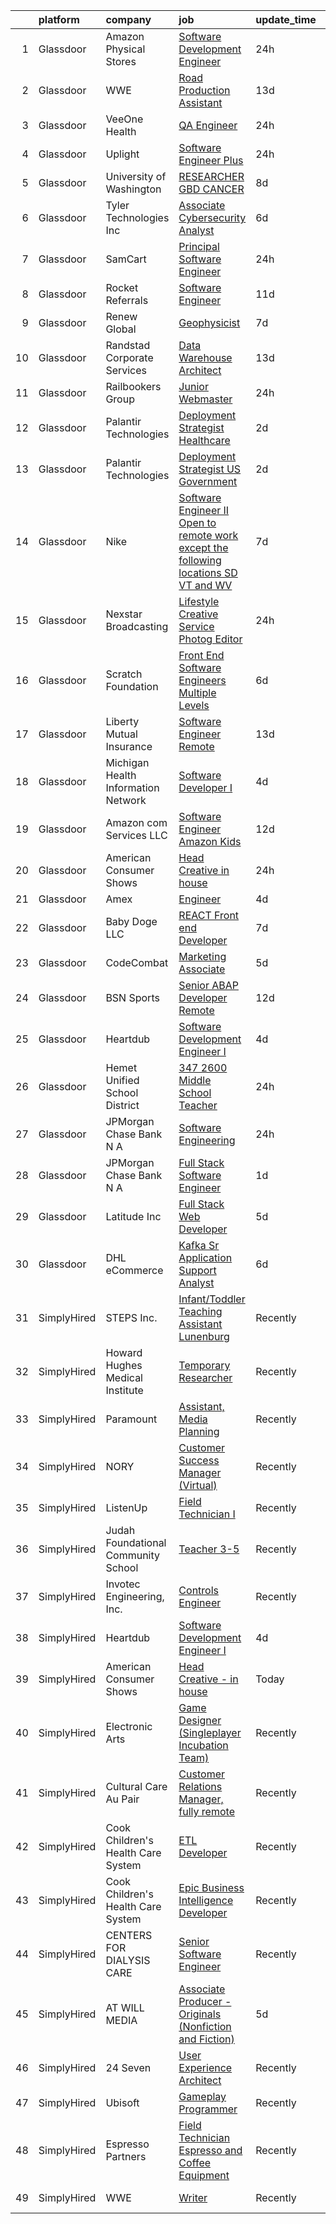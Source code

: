 

|    | platform    | company                             | job                                                                                                                                                                                                                                                                                                                                                                                                                                                                                                                                                                                                                                                                                                                                                                                                                                                                                                                                                                                                             | update_time   | location           |
|---:|:------------|:------------------------------------|:----------------------------------------------------------------------------------------------------------------------------------------------------------------------------------------------------------------------------------------------------------------------------------------------------------------------------------------------------------------------------------------------------------------------------------------------------------------------------------------------------------------------------------------------------------------------------------------------------------------------------------------------------------------------------------------------------------------------------------------------------------------------------------------------------------------------------------------------------------------------------------------------------------------------------------------------------------------------------------------------------------------|:--------------|:-------------------|
|  1 | Glassdoor   | Amazon Physical Stores              | [Software Development Engineer](https://www.glassdoor.com/partner/jobListing.htm?pos=115&ao=1136043&s=58&guid=000001811e15e38f9af6ab95c06ed3f4&src=GD_JOB_AD&t=SR&vt=w&ea=1&cs=1_79119ee3&cb=1654067160401&jobListingId=1007906357324&jrtk=3-0-1g4f1botmm6p5801-1g4f1bou3mfra800-7cd0fbe0f106166a-)                                                                                                                                                                                                                                                                                                                                                                                                                                                                                                                                                                                                                                                                                                             | 24h           | Remote             |
|  2 | Glassdoor   | WWE                                 | [Road Production Assistant](https://www.glassdoor.com/partner/jobListing.htm?pos=121&ao=1136043&s=58&guid=000001811e15e38f9af6ab95c06ed3f4&src=GD_JOB_AD&t=SR&vt=w&cs=1_927a3923&cb=1654067160402&jobListingId=1007874257413&jrtk=3-0-1g4f1botmm6p5801-1g4f1bou3mfra800-6b20d19c5c8f9320-)                                                                                                                                                                                                                                                                                                                                                                                                                                                                                                                                                                                                                                                                                                                      | 13d           | Remote             |
|  3 | Glassdoor   | VeeOne Health                       | [QA Engineer](https://www.glassdoor.com/partner/jobListing.htm?pos=124&ao=1136043&s=58&guid=000001811e15e38f9af6ab95c06ed3f4&src=GD_JOB_AD&t=SR&vt=w&cs=1_3bfb1477&cb=1654067160402&jobListingId=1007907341030&jrtk=3-0-1g4f1botmm6p5801-1g4f1bou3mfra800-304bb355c27c58e1-)                                                                                                                                                                                                                                                                                                                                                                                                                                                                                                                                                                                                                                                                                                                                    | 24h           | Remote             |
|  4 | Glassdoor   | Uplight                             | [Software Engineer  Plus ](https://www.glassdoor.com/partner/jobListing.htm?pos=113&ao=1136043&s=58&guid=000001811e15e38f9af6ab95c06ed3f4&src=GD_JOB_AD&t=SR&vt=w&cs=1_8c787aa7&cb=1654067160401&jobListingId=1007906960430&jrtk=3-0-1g4f1botmm6p5801-1g4f1bou3mfra800-c500cd24edfff328-)                                                                                                                                                                                                                                                                                                                                                                                                                                                                                                                                                                                                                                                                                                                       | 24h           | Denver, CO         |
|  5 | Glassdoor   | University of Washington            | [RESEARCHER  GBD CANCER](https://www.glassdoor.com/partner/jobListing.htm?pos=125&ao=1136043&s=58&guid=000001811e15e38f9af6ab95c06ed3f4&src=GD_JOB_AD&t=SR&vt=w&cs=1_9721477f&cb=1654067160402&jobListingId=1007887507654&jrtk=3-0-1g4f1botmm6p5801-1g4f1bou3mfra800-1aebb0b0d86e1120-)                                                                                                                                                                                                                                                                                                                                                                                                                                                                                                                                                                                                                                                                                                                         | 8d            | Seattle, WA        |
|  6 | Glassdoor   | Tyler Technologies  Inc             | [Associate Cybersecurity Analyst](https://www.glassdoor.com/partner/jobListing.htm?pos=103&ao=1110586&s=58&guid=000001811e15e38f9af6ab95c06ed3f4&src=GD_JOB_AD&t=SR&vt=w&cs=1_a1953a3d&cb=1654067160399&jobListingId=1007892946825&cpc=A356F292FF34F670&jrtk=3-0-1g4f1botmm6p5801-1g4f1bou3mfra800-8d737d26a9aa76ca--6NYlbfkN0CeE3Wp1M-8tH35RiH3f1Z9bIMggqs9mWwktycFHRXbIf7vsqZ4_y01WCj-t8XukpKpp9s9rQi8CKZyz0rGYbaEs-4pDjVQew2ZP2RO-Fm4jM8TUERVPQmvfuRkvRt8tucD42tzyLIYn1La40wr5eW2-dGrlnlAtqXQoEhParkpKvQrfkW0ZrEybMYVqO_VKi317CwBAt6CwZ929WRrpjFRbFugFUPmgTV6DEnwavLmk9pK59ah5iKZ-eZosJxp54F69sqqDWzwvQFykGKnHYKxtSFilZ_VaS_C09oJ82oGdqzbE2Azx9FAuvzg-102InEthCaFO41-pt9gKz_CsRm4TYBAcGxmFNjBBYZwh2AQSP-MbCcH4OKOdbOsulkdJxS8lQqE3lxbwR4R0tFd15eQBnrEvIY1ooO9p6uT-EkpCdtZ_7FSqi2u4CptHOjJuhtTaVM5wdHQAVkefP3BYreachmjnBlocdmfcHSz5x1j-ij0MZPMSgQF7phB8wunPwRD4fu_dnMe9nPmFsIqTb2cf5a5H6z0m7cXz-0e_69nZ010G1vJ_zXS9Cfp0x_zBGUpHw8kE3rBOQ%3D%3D)                                                               | 6d            | Yarmouth, ME       |
|  7 | Glassdoor   | SamCart                             | [Principal Software Engineer](https://www.glassdoor.com/partner/jobListing.htm?pos=123&ao=1136043&s=58&guid=000001811e15e38f9af6ab95c06ed3f4&src=GD_JOB_AD&t=SR&vt=w&cs=1_89f55ab7&cb=1654067160402&jobListingId=1007905674643&jrtk=3-0-1g4f1botmm6p5801-1g4f1bou3mfra800-f9b2e29a463b4dd8-)                                                                                                                                                                                                                                                                                                                                                                                                                                                                                                                                                                                                                                                                                                                    | 24h           | Remote             |
|  8 | Glassdoor   | Rocket Referrals                    | [Software Engineer](https://www.glassdoor.com/partner/jobListing.htm?pos=104&ao=1110586&s=58&guid=000001811e15e38f9af6ab95c06ed3f4&src=GD_JOB_AD&t=SR&vt=w&ea=1&cs=1_8c069e04&cb=1654067160400&jobListingId=1007880364529&cpc=6193B0C32834B022&jrtk=3-0-1g4f1botmm6p5801-1g4f1bou3mfra800-7c11eb4331c9b46e--6NYlbfkN0AbwFksMV2WRFQCQM_ipnVILdn3Sis_yXpJI0slLx-R6musqkrPb1AA-ePT0m05UOiItYYGlwb-Z7DGb94bL_A-lBFQfc_EuYldmW4Rhz9S7oXLbH5eUIyPPNbAYpMSfTtBYGwfwQNAEWS3pq2pXL_1OPiKAvZw7M5zR1R45k51diMZ7UFPmz1sKdE51qi077YP5lKC-NDUfN5SelmLAndGWGOoXxmXcrnwg59NLKYNKUqvUy2UhJhZ7dPQQpIS3jo8-WouOgI7xykWExFPco3p2oHvdJC4fhTq-4XqCOvEUhgQuuU_z77ntYRD-_lpCkRuhr-ZwJ7EPyRPlNr8FFBJbiR6dgSnsnsrNKSGpP2dcZiSNPHrHEuAMl0mrhQvoDzdGoDGKB-efuKv4N7dWUm0oscIhwSjQFJoormaus1ou5xI5PlDb5hhuT6y_kxyl4nYxMCd9VviIpgZW6LORUrj)                                                                                                                                                                                                    | 11d           | Remote             |
|  9 | Glassdoor   | Renew Global                        | [Geophysicist](https://www.glassdoor.com/partner/jobListing.htm?pos=105&ao=1110586&s=58&guid=000001811e15e38f9af6ab95c06ed3f4&src=GD_JOB_AD&t=SR&vt=w&ea=1&cs=1_dcd88a99&cb=1654067160400&jobListingId=1007889348443&cpc=DE56C24FF6DEC286&jrtk=3-0-1g4f1botmm6p5801-1g4f1bou3mfra800-4d58a85e218eb69a--6NYlbfkN0DVo_rh8YuhxNdaMOSxwMRdqiHdhybzQX8cWjxR2cmpTmdTW5Wdi-HIcTKlF4SRT6DQCd60D6ca23rfPOM_4u2UaiVqzhHQZo-LshT5O-ZjpSSrEQx_666Fo0OwFRgcp9lRsSsso9L9XZMRkqqSr1pdt57b0gUb-kMSE6kpEkTn5telkR6WoKa5iOjAA7kF32wmfIAq61iPa72fnS0Meh7yldzkrI48D0GvHUa238ECobS1YgSg0Hn0gkw_XPb0yBBO2tyCc3T7_ycC0jx4Ju9pupXra7YhqBIfqcIFvx67EhJbS0rxRvTaMrSfaHjGzehZxf6_deJrmk_iehaLr9LWuJi2_i2Ir-Ym7TMxb8oJKRgeJLgJJLP0L5mPHrI58oSrMg_wd9PoVSyHhjXsTLSi2F4fagWWb8nNxxxrRHjb3HtFBTDj299kgpKXOu0JjD4Qekjgo9jw2yoDUs79HCh3DCAZ1hY3keg9nZnzFlMtRxhvkqw0Wcec)                                                                                                                                                                         | 7d            | Remote             |
| 10 | Glassdoor   | Randstad Corporate Services         | [Data Warehouse Architect](https://www.glassdoor.com/partner/jobListing.htm?pos=110&ao=1110586&s=58&guid=000001811e15e38f9af6ab95c06ed3f4&src=GD_JOB_AD&t=SR&vt=w&ea=1&cs=1_9d3de046&cb=1654067160401&jobListingId=1007874052951&cpc=F41FEAB56D215062&jrtk=3-0-1g4f1botmm6p5801-1g4f1bou3mfra800-3492aa0e7725fc27--6NYlbfkN0BI5uAquhv6luMiTjTK_pX6QnJ2xp26kgPF5SzwDlAeCi5lf3b2XVfwewJLgvbddXormDhXaWA3JS6MhgxaQWLleJSD1jAJ7KZhMbXgP0hv5DK2Bo-Gh7WOY-aJnkodY2tBX7OhKY72JXsRiLjhEGuVTeCQ5IaTCjO6fM8YoBsnAN0Rv4XtYDwTWIXKnCHfOD_o-6A1bc8_DiAGgteKA1kbqMBQDIXYm4v3WzzxHyh0Zt9EIUN40T8zbrAWsG4U-XJOvJ8gnCX5KP3jAJd1qIR99ukL9-6ZsnWrgTgNWWeCtG4sIIt5aPGSqkSxk8gl1ADMypcMCCFx7637k68mRSmWMQ5skjPxJMFVChgqv-u9zqEt0Suo_Wuw2aQj2yFhJhcMuPoEHFGm78npSllNjTdCzY2B8XQyAy3if7hWwAQ3DfQqBFMq1GmykawaJSrYWol3Muj6_7VQCq8N6JRzEKLfRR16zN577UODYmBvtkzLR2R7XF8J6gMXRPzmqQ0CpGk8BvWQns_k7gvnhi8SSiC_A2MoUyjgWi2Uvi4I68rAHyx3wd9vlzjv7XyfjEupiufdk7yl6wNelzDk-MrVOwnH-Y28o-ClPbMWBxbcZS4J67W6m7ciZDDNP9vRTvtCz_PsJQXVuBPlBA%3D%3D) | 13d           | Remote             |
| 11 | Glassdoor   | Railbookers Group                   | [Junior Webmaster](https://www.glassdoor.com/partner/jobListing.htm?pos=101&ao=1110586&s=58&guid=000001811e15e38f9af6ab95c06ed3f4&src=GD_JOB_AD&t=SR&vt=w&ea=1&cs=1_27bf31e4&cb=1654067160399&jobListingId=1007906560340&cpc=F86FB55FF2FA18D4&jrtk=3-0-1g4f1botmm6p5801-1g4f1bou3mfra800-20609e29c4c61c0d--6NYlbfkN0APToHrk7ILONyRglvlT3LJMO76dZGJsKlG8WQjsY8Cq9XiAb7ktDbI7f87SNTD8uNO7MdBDs_zt4YM_n8gNKNPmgHTk5D1ee-cLL0meuv65s2Tdl6vTdjExpUqlNG56G_SwPT_37SG-xm-z6_JTS3TEtWWMCq72rqg70u3OTXZdHOIuq-fA8LJrpoYW6H25yfrva34wprbX_WV_goC3DU2a7NF0fzzP7Zx7s8Q1ggoHDltXjpkdklcsNvQN4SHMORV6xt91zW5T3MTemVjEclHCYjhVaM6S27TncPpu4er5DRwvMYdqwFUOUPC4knbtBsq4jJbUkFlJj0wgPd5tkEqUx9aNtWTMeBtBIhvtQb3zjwoQmqPXP8PkLDgtbCBTcHGoiHwkalbG9jDRIL52a7s70AT1Uf9PsDjCqqoc9g3V5YjHLT2ix8QgbFEP92f0cE5Jm1Bkj8ojXwu5TXSc0A_nxoicdlHMXo2_oRcAbnKSA0Dh0XSVSz3MTYOF_aQIq1R118_VDlDcg%3D%3D)                                                                                                                                         | 24h           | Remote             |
| 12 | Glassdoor   | Palantir Technologies               | [Deployment Strategist   Healthcare](https://www.glassdoor.com/partner/jobListing.htm?pos=106&ao=1110586&s=58&guid=000001811e15e38f9af6ab95c06ed3f4&src=GD_JOB_AD&t=SR&vt=w&cs=1_aedc854f&cb=1654067160400&jobListingId=1007901705382&cpc=56632219D727AB75&jrtk=3-0-1g4f1botmm6p5801-1g4f1bou3mfra800-935f1ab8c6373021--6NYlbfkN0Brd2bbJv--kwJLf5E6dthOUocw0FyT9949Kzz66cUevmgVuLUFWYj_oOBcuZnSDrMJmgazNo29NHPVeRA3BNKqnnnpgbg9mMeIU1QakFiQZR04gWu6TxyVrOYOZv3bYYxa6h_QE-VkWJacFwEfbSdN5mXbMq-TzIKSHhO6pqNIKvlhinX9xdmud0dI3w8czqpSEzXhRAeb9yc1pHuezYNvMk_BKyhHIRGCimKaLjAc2Wr4f-jCub8Suz8SkKK4OBGLP--CncKc41qUIzxWUA2MJqAwRr2RCyVzkDnHJiFKT1uZjpxdz427jA36_5DIyz_EAA4C3R0wK-vq6qRus_20h1D48zokeDXuSEJsWnnIvRM_C7hdwi7LFSWfMh-IrbI3kWG5DXWjdlb0FYqFDuBpWYT1TKzAtMvauW1jiz-LxZpEyWp_IRNaYcfAN3cJztc%3D)                                                                                                                                                                                                          | 2d            | New York, NY       |
| 13 | Glassdoor   | Palantir Technologies               | [Deployment Strategist   US Government](https://www.glassdoor.com/partner/jobListing.htm?pos=107&ao=1110586&s=58&guid=000001811e15e38f9af6ab95c06ed3f4&src=GD_JOB_AD&t=SR&vt=w&cs=1_e965b7de&cb=1654067160400&jobListingId=1007901705387&cpc=6EF74AC2F94C1840&jrtk=3-0-1g4f1botmm6p5801-1g4f1bou3mfra800-63e49f5c5f35bec9--6NYlbfkN0Brd2bbJv--kwJLf5E6dthOUocw0FyT9949Kzz66cUevmgVuLUFWYj_oOBcuZnSDrMJmgazNo29NPIPKrrX2ALKSyUq7D8n3uTx9QDLsC9Uxo8inaD6610sjaw-jTaBvXjrxp7y10KXjtviNrdEsGBW_xL9x8ObvDdnJZMKIn-pLbgsuHFx4GiKSgF9dgqHoEewGEL2DRIYaZ95s16uSbR5ng5GHdr37f8q4kAs30UrncRUAlevptUSx-W_56Jac9hO1ad6xVGyghftl9027ONYF0x69s9uQIGUidjJwvtmDSmw__HWama5aaf1EXk1aEUhvzXze6OGf8aqQzAO8ag76V1dd8Gyr-N_Rm3k4cvZ_EZQB2bZ1Zb_QV_qdsvX7GBSuOCz2QVozC3yaOaY8RGHib-dzyXx1y0GvUbS0pjy4L3yMYkX139YfGZOp0vPzI0%3D)                                                                                                                                                                                                       | 2d            | New York, NY       |
| 14 | Glassdoor   | Nike                                | [Software Engineer II  Open to remote work  except the following locations  SD  VT  and WV ](https://www.glassdoor.com/partner/jobListing.htm?pos=116&ao=1136043&s=58&guid=000001811e15e38f9af6ab95c06ed3f4&src=GD_JOB_AD&t=SR&vt=w&cs=1_d58d7517&cb=1654067160401&jobListingId=1007890432069&jrtk=3-0-1g4f1botmm6p5801-1g4f1bou3mfra800-c37a280c8616a35b-)                                                                                                                                                                                                                                                                                                                                                                                                                                                                                                                                                                                                                                                     | 7d            | Beaverton, OR      |
| 15 | Glassdoor   | Nexstar Broadcasting                | [Lifestyle Creative Service Photog Editor](https://www.glassdoor.com/partner/jobListing.htm?pos=119&ao=1136043&s=58&guid=000001811e15e38f9af6ab95c06ed3f4&src=GD_JOB_AD&t=SR&vt=w&cs=1_1cb1bdd4&cb=1654067160401&jobListingId=1007907344725&jrtk=3-0-1g4f1botmm6p5801-1g4f1bou3mfra800-82205ad6e0cdd1f6-)                                                                                                                                                                                                                                                                                                                                                                                                                                                                                                                                                                                                                                                                                                       | 24h           | Salt Lake City, UT |
| 16 | Glassdoor   | Scratch Foundation                  | [Front End Software Engineers   Multiple Levels](https://www.glassdoor.com/partner/jobListing.htm?pos=127&ao=1136043&s=58&guid=000001811e15e38f9af6ab95c06ed3f4&src=GD_JOB_AD&t=SR&vt=w&ea=1&cs=1_284bbbbe&cb=1654067160402&jobListingId=1007892947597&jrtk=3-0-1g4f1botmm6p5801-1g4f1bou3mfra800-1a2834390a38b26e-)                                                                                                                                                                                                                                                                                                                                                                                                                                                                                                                                                                                                                                                                                            | 6d            | Boston, MA         |
| 17 | Glassdoor   | Liberty Mutual Insurance            | [Software Engineer   Remote](https://www.glassdoor.com/partner/jobListing.htm?pos=108&ao=1110586&s=58&guid=000001811e15e38f9af6ab95c06ed3f4&src=GD_JOB_AD&t=SR&vt=w&cs=1_41cae823&cb=1654067160400&jobListingId=1007873027443&cpc=C891152315FA1AD8&jrtk=3-0-1g4f1botmm6p5801-1g4f1bou3mfra800-508b4b72693ed664--6NYlbfkN0D19kSVUiNzG2UWy1lRGehFMusHrHGUl8ru40ax50wmt-THYVDVXiQ1RxehNPznEJG6d8TMPSGbgNsS1c-m5X59036TOJwc8rsb-jT0X2adPK8ZrZj019EvEYvhm7UEn1Wiu6jTy2j1kiw4tJ4lgt2Om1aGbUzgL5ad5OJ-sslcVPoKhTgy6nv0pshTxPU8lY4kdh57nnbXj69piHfP2gY3Wm8EAfUvoENsKEgWred79BWc_dwP6NsTLxPneh-FIMYZEbWSO1WKy9_bK-0PA5_j44UitzyB0pAqgFq0aTesiUx_FfSuL2djcAXOMSFcRQPYMLDgRCkJAJUUPaFW3E_WxXxwE7ajNvWq6FE6_Hm5mRYFd3UHqFaW76CbySrLE_t-k4Q8jNz9DhjpcPzSU9yOjKMHq5L09oBt0Wd_lJcYZgyRBo_7s0rSdYA5gh9pcQbFdS5fxVI_qUiN5KBdQCA5mY-1JN7nbWRwS7L3W50_XYqcTjwluuPvAS9FAM7zR8o6i2mxnySfmaYodllHxhb7-V_DWCIii4WMqb4ZkswyfpBCzPztVRXctMQ51vvENwKzd3L0S1tofKpI5xbkPwK-xU7T0LEFHnunwTQfXiUpGEJovPZkwbzG)                                | 13d           | Remote             |
| 18 | Glassdoor   | Michigan Health Information Network | [Software Developer I](https://www.glassdoor.com/partner/jobListing.htm?pos=114&ao=1136043&s=58&guid=000001811e15e38f9af6ab95c06ed3f4&src=GD_JOB_AD&t=SR&vt=w&ea=1&cs=1_0ac69de6&cb=1654067160401&jobListingId=1007898767015&jrtk=3-0-1g4f1botmm6p5801-1g4f1bou3mfra800-af1d226d77bdd3dd-)                                                                                                                                                                                                                                                                                                                                                                                                                                                                                                                                                                                                                                                                                                                      | 4d            | Remote             |
| 19 | Glassdoor   | Amazon com Services LLC             | [Software Engineer  Amazon Kids ](https://www.glassdoor.com/partner/jobListing.htm?pos=117&ao=1136043&s=58&guid=000001811e15e38f9af6ab95c06ed3f4&src=GD_JOB_AD&t=SR&vt=w&cs=1_8d67a138&cb=1654067160401&jobListingId=1007877102166&jrtk=3-0-1g4f1botmm6p5801-1g4f1bou3mfra800-b1a2a239f28f24ba-)                                                                                                                                                                                                                                                                                                                                                                                                                                                                                                                                                                                                                                                                                                                | 12d           | Remote             |
| 20 | Glassdoor   | American Consumer Shows             | [Head Creative   in house](https://www.glassdoor.com/partner/jobListing.htm?pos=102&ao=1110586&s=58&guid=000001811e15e38f9af6ab95c06ed3f4&src=GD_JOB_AD&t=SR&vt=w&ea=1&cs=1_1f314875&cb=1654067160400&jobListingId=1007905200479&cpc=723ADC3DFE402989&jrtk=3-0-1g4f1botmm6p5801-1g4f1bou3mfra800-968deb86dc55e2fb--6NYlbfkN0C_W2lilyPG5cn45zLqKUj4kAXsYkOfw2aTcO7iv8jUnpHu5VyeipPG3YYG4StJSnV_Pd-6x3EYCKj0xmimCZs4xpfpJubVIGXRlVOwEV7JYkbdHZSgCtHGH8pqR9flPZkpV0F6vNbX-oAqdNC3CtM8v_uMhMDG34--KcgNvmYKOfJ2uWFXbBsJGMyt8JTwehFFBCyjR_cmvWGWmvDVi_RnXTElnsRIZn18BEZR_6OlhLscTSzLBBNZ57F44kpI1mbFA4BS2xQxhSCd-3BQUXG3JqM0IiXkwWy0YucVEq-6AA3xQyR5acHho3IaM4Gt90YRHKus_xrdfq2Dw7anZ2Ws8lN3Lllef9YbV7NVn3LH6OTdallVAnn7o9dyUnHyhqfgYB4NfqsvKPg54oV2FdMXG5KNi2cNP9YuWH5FbV1O47M7wMaXpgjDliyfzZV5JLsCvF7gB1_kXrmmKcpoJBB0PAyVN4kgi6aUmtJ76hOEhVPEG1DaDMO56yo_xwO4JKk%3D)                                                                                                                                               | 24h           | Remote             |
| 21 | Glassdoor   | Amex                                | [Engineer](https://www.glassdoor.com/partner/jobListing.htm?pos=129&ao=1136043&s=58&guid=000001811e15e38f9af6ab95c06ed3f4&src=GD_JOB_AD&t=SR&vt=w&cs=1_824ae20b&cb=1654067160402&jobListingId=1007897556256&jrtk=3-0-1g4f1botmm6p5801-1g4f1bou3mfra800-ff2475adc72a1cca-)                                                                                                                                                                                                                                                                                                                                                                                                                                                                                                                                                                                                                                                                                                                                       | 4d            | Phoenix, AZ        |
| 22 | Glassdoor   | Baby Doge LLC                       | [REACT Front end Developer](https://www.glassdoor.com/partner/jobListing.htm?pos=126&ao=1136043&s=58&guid=000001811e15e38f9af6ab95c06ed3f4&src=GD_JOB_AD&t=SR&vt=w&ea=1&cs=1_befc9f78&cb=1654067160402&jobListingId=1007888993135&jrtk=3-0-1g4f1botmm6p5801-1g4f1bou3mfra800-d8895e53e94c7352-)                                                                                                                                                                                                                                                                                                                                                                                                                                                                                                                                                                                                                                                                                                                 | 7d            | Remote             |
| 23 | Glassdoor   | CodeCombat                          | [Marketing Associate](https://www.glassdoor.com/partner/jobListing.htm?pos=120&ao=1136043&s=58&guid=000001811e15e38f9af6ab95c06ed3f4&src=GD_JOB_AD&t=SR&vt=w&cs=1_9da9533a&cb=1654067160401&jobListingId=1007896914508&jrtk=3-0-1g4f1botmm6p5801-1g4f1bou3mfra800-0978d9365e652cb4-)                                                                                                                                                                                                                                                                                                                                                                                                                                                                                                                                                                                                                                                                                                                            | 5d            | Remote             |
| 24 | Glassdoor   | BSN Sports                          | [Senior ABAP Developer  Remote ](https://www.glassdoor.com/partner/jobListing.htm?pos=118&ao=1136043&s=58&guid=000001811e15e38f9af6ab95c06ed3f4&src=GD_JOB_AD&t=SR&vt=w&cs=1_5b1eecaf&cb=1654067160401&jobListingId=1007876278711&jrtk=3-0-1g4f1botmm6p5801-1g4f1bou3mfra800-db09c945bea1bc45-)                                                                                                                                                                                                                                                                                                                                                                                                                                                                                                                                                                                                                                                                                                                 | 12d           | Remote             |
| 25 | Glassdoor   | Heartdub                            | [Software Development Engineer I](https://www.glassdoor.com/partner/jobListing.htm?pos=112&ao=1136043&s=58&guid=000001811e15e38f9af6ab95c06ed3f4&src=GD_JOB_AD&t=SR&vt=w&ea=1&cs=1_839cf827&cb=1654067160401&jobListingId=1007899441204&jrtk=3-0-1g4f1botmm6p5801-1g4f1bou3mfra800-4484599aaaddfe9f-)                                                                                                                                                                                                                                                                                                                                                                                                                                                                                                                                                                                                                                                                                                           | 4d            | Bellevue, WA       |
| 26 | Glassdoor   | Hemet Unified School District       | [347 2600   Middle School Teacher](https://www.glassdoor.com/partner/jobListing.htm?pos=128&ao=1136043&s=58&guid=000001811e15e38f9af6ab95c06ed3f4&src=GD_JOB_AD&t=SR&vt=w&cs=1_e4638901&cb=1654067160402&jobListingId=1007904714113&jrtk=3-0-1g4f1botmm6p5801-1g4f1bou3mfra800-a4a28232873fe0af-)                                                                                                                                                                                                                                                                                                                                                                                                                                                                                                                                                                                                                                                                                                               | 24h           | Hemet, CA          |
| 27 | Glassdoor   | JPMorgan Chase Bank  N A            | [Software Engineering](https://www.glassdoor.com/partner/jobListing.htm?pos=122&ao=1136043&s=58&guid=000001811e15e38f9af6ab95c06ed3f4&src=GD_JOB_AD&t=SR&vt=w&cs=1_649d5a73&cb=1654067160402&jobListingId=1007907489191&jrtk=3-0-1g4f1botmm6p5801-1g4f1bou3mfra800-75696b672c762e40-)                                                                                                                                                                                                                                                                                                                                                                                                                                                                                                                                                                                                                                                                                                                           | 24h           | Jersey City, NJ    |
| 28 | Glassdoor   | JPMorgan Chase Bank  N A            | [Full Stack Software Engineer](https://www.glassdoor.com/partner/jobListing.htm?pos=130&ao=1136043&s=58&guid=000001811e15e38f9af6ab95c06ed3f4&src=GD_JOB_AD&t=SR&vt=w&cs=1_5b160af8&cb=1654067160402&jobListingId=1007904198791&jrtk=3-0-1g4f1botmm6p5801-1g4f1bou3mfra800-b6cc3033ac1d70a1-)                                                                                                                                                                                                                                                                                                                                                                                                                                                                                                                                                                                                                                                                                                                   | 1d            | Plano, TX          |
| 29 | Glassdoor   | Latitude  Inc                       | [Full Stack Web Developer](https://www.glassdoor.com/partner/jobListing.htm?pos=111&ao=1110586&s=58&guid=000001811e15e38f9af6ab95c06ed3f4&src=GD_JOB_AD&t=SR&vt=w&ea=1&cs=1_9888cc53&cb=1654067160401&jobListingId=1007895303185&cpc=3BA4CE39D5B5DEF5&jrtk=3-0-1g4f1botmm6p5801-1g4f1bou3mfra800-c7da9c9b37016b34--6NYlbfkN0DHl9MnwPpq1bbpPHgKt1JoxxtgUYxcPgpGa7590zZ_bSO6C83MMtUscRZ8bkrEfXtmFSqE9n8l1bmKJppyRls_fo9A0qSqJsrnjUzxXiOwa9X-i5iO9AmSqzUb16sROaH--VjXpVtaqrcQeTEKBHsNp53AcFe28piy2R8gvbxUXheOYx1DZAI0kynluwYV00vNIFvteHPxmRYxMMowu99j_LiGC_2xzOVC97C0-8bKJwKIqr2N_Mvh1vKjdx41R2HbJg8K8M-p89FdfX_J1xzHqEIMNGjaOfQNxzGYi4d6T8BuYNHCwXuU9byQm8dCKXdXWHmUFwi_YZz9SMCh_4KDW4NXIedUIak2Eq0jpbVC_l5BF8fK1wIcU5uEysTEAUIVXd6gQp0Rgg6r6JJlrOV2mxnAaqgt344Hh3aVMJ5CZQhkNxFd6vd9E3ujeTBNXpv0OrJs7lQL10LEkXPBGBnSTdRn-Okrfbqw6mrpyoczk896BsYutyI_Fh3_2ryq7EU%3D)                                                                                                                                               | 5d            | Remote             |
| 30 | Glassdoor   | DHL eCommerce                       | [Kafka Sr  Application Support Analyst](https://www.glassdoor.com/partner/jobListing.htm?pos=109&ao=1110586&s=58&guid=000001811e15e38f9af6ab95c06ed3f4&src=GD_JOB_AD&t=SR&vt=w&ea=1&cs=1_6b94c0c7&cb=1654067160401&jobListingId=1007892962334&cpc=6FC5BA77C9A4CD78&jrtk=3-0-1g4f1botmm6p5801-1g4f1bou3mfra800-f4d2cd92d4c370ab--6NYlbfkN0BRKh2YbrJvU3cwyCnunlOggSbwWF3i2satu3Hp4rzdsSGlfESJKob_jxwZ9KL3G42eS6crHD-MzZvs8k58IOFCeVqVsFBZb0b80QYWksYmtdm16LCEdH_EqvQB4m21TEbEvYAefZTlh4Xm3GO9-fAYRnfHzh62gPNtwEFsqn8OPYYrnSMLuL9NrmnTh4Nq6TLrBCRzIcGts-nE3QLQi8VSnLM5XMsY-KjgYWB3_9YHBRtv7JAdWfI5TxsDRmMvEd8o88mglEqyFUilwsCmODWmYXj9bQ_t1RnQrhMNHStByQsV4WfCakZorXT86AGAqjaNAHeKtZYW4gVVYdZ3LZJoL7_DvkXyonIacCcYpdeId8z97fnfFY6zvxdQgxtzLAFZBwQDyGWAvkjC4A2wEv9wrfw9ATgHhnFuCGjlnHfqgy1HkjUCYp2lvIrLJtIovHmnSRTGez4Ts6oy_BKZGSSdDjZB5ZPAvoLKcIrBxqej46NOYu-WQcXi2qJahF7JElq7BBMefZnQVHbX2GxjtSYW)                                                                                                                | 6d            | Remote             |
| 31 | SimplyHired | STEPS Inc.                          | [Infant/Toddler Teaching Assistant Lunenburg](https://www.simplyhired.com/job/N0XBTkI4YiUgQqnUHzxsitLf_8qAOoPJadY61SsmFDEfHdYUG7aGJg?q=creative+programming)                                                                                                                                                                                                                                                                                                                                                                                                                                                                                                                                                                                                                                                                                                                                                                                                                                                    | Recently      | Victoria, VA       |
| 32 | SimplyHired | Howard Hughes Medical Institute     | [Temporary Researcher](https://www.simplyhired.com/job/9SgGtFEGnF7SDG0jbouHHACm1BcV3wYWS7qClRXdcjcF80Jrpiiqeg?q=creative+programming)                                                                                                                                                                                                                                                                                                                                                                                                                                                                                                                                                                                                                                                                                                                                                                                                                                                                           | Recently      | Ashburn, VA        |
| 33 | SimplyHired | Paramount                           | [Assistant, Media Planning](https://www.simplyhired.com/job/QWlaiH_L4CsscVQMHtR-L6i7HfiEAOxfDNlgp16LVJGdE8hfhiklQQ?q=creative+programming)                                                                                                                                                                                                                                                                                                                                                                                                                                                                                                                                                                                                                                                                                                                                                                                                                                                                      | Recently      | New York, NY       |
| 34 | SimplyHired | NORY                                | [Customer Success Manager (Virtual)](https://www.simplyhired.com/job/xklp_welwbn0D2P-E6bqEbvqYBf1umIozmYJZMhGjVH7hFUmUC5XjQ?q=creative+programming)                                                                                                                                                                                                                                                                                                                                                                                                                                                                                                                                                                                                                                                                                                                                                                                                                                                             | Recently      | Remote             |
| 35 | SimplyHired | ListenUp                            | [Field Technician I](https://www.simplyhired.com/job/eKfCmwNiR9HYxgaZq-pR_pGP-bnCwDGHbNztr1Z999lWsv_XCMqY4Q?q=creative+programming)                                                                                                                                                                                                                                                                                                                                                                                                                                                                                                                                                                                                                                                                                                                                                                                                                                                                             | Recently      | Boulder, CO        |
| 36 | SimplyHired | Judah Foundational Community School | [Teacher 3-5](https://www.simplyhired.com/job/KUCPaePs-xtcFWZVNbllvq0VPGCw5rEo33pRs_kW-TiKTuiMwgdAyg?q=creative+programming)                                                                                                                                                                                                                                                                                                                                                                                                                                                                                                                                                                                                                                                                                                                                                                                                                                                                                    | Recently      | Chicago, IL        |
| 37 | SimplyHired | Invotec Engineering, Inc.           | [Controls Engineer](https://www.simplyhired.com/job/r6M9P_RQa2itDefhZD_QzoyeBK-kRBq1cf_d5BMMnSAv_1wEaemHug?q=creative+programming)                                                                                                                                                                                                                                                                                                                                                                                                                                                                                                                                                                                                                                                                                                                                                                                                                                                                              | Recently      | Miamisburg, OH     |
| 38 | SimplyHired | Heartdub                            | [Software Development Engineer I](https://www.simplyhired.com/job/NNCVtYlqAJFBUouWTembBQ8BX-ZP7_hwtU1KiYWHCBWzNpBMTTsKvA?q=creative+programming)                                                                                                                                                                                                                                                                                                                                                                                                                                                                                                                                                                                                                                                                                                                                                                                                                                                                | 4d            | Bellevue, WA       |
| 39 | SimplyHired | American Consumer Shows             | [Head Creative - in house](https://www.simplyhired.com/job/2Unvl8OTiUXnPGtBTej6Vumb183qbvg3aah3V2W0mXa-h5Xm9S53RA?q=creative+programming)                                                                                                                                                                                                                                                                                                                                                                                                                                                                                                                                                                                                                                                                                                                                                                                                                                                                       | Today         | Remote             |
| 40 | SimplyHired | Electronic Arts                     | [Game Designer (Singleplayer Incubation Team)](https://www.simplyhired.com/job/JNTQU_ty4Xviedlq4TjtZGeecJCw6Vb0KrJtJEgrJXJPsCTOnorn8A?q=creative+programming)                                                                                                                                                                                                                                                                                                                                                                                                                                                                                                                                                                                                                                                                                                                                                                                                                                                   | Recently      | Los Angeles, CA    |
| 41 | SimplyHired | Cultural Care Au Pair               | [Customer Relations Manager, fully remote](https://www.simplyhired.com/job/S4yLF0q-86cKk-IOgFQ2ukSUap0dBdTq4oPdG6f5YcURRx5ZDGGqpQ?q=creative+programming)                                                                                                                                                                                                                                                                                                                                                                                                                                                                                                                                                                                                                                                                                                                                                                                                                                                       | Recently      | Remote             |
| 42 | SimplyHired | Cook Children's Health Care System  | [ETL Developer](https://www.simplyhired.com/job/v41H98UfUkTk6fXPgkHkpHI0CLa3WPkR9KOUu9PMsL_i8IVDCs0byQ?q=creative+programming)                                                                                                                                                                                                                                                                                                                                                                                                                                                                                                                                                                                                                                                                                                                                                                                                                                                                                  | Recently      | Fort Worth, TX     |
| 43 | SimplyHired | Cook Children's Health Care System  | [Epic Business Intelligence Developer](https://www.simplyhired.com/job/kcqqYI3SHIjI-T2eNW9RXoUJyuPgUwnZxFvij_skKSgBHAUqAMm6ig?q=creative+programming)                                                                                                                                                                                                                                                                                                                                                                                                                                                                                                                                                                                                                                                                                                                                                                                                                                                           | Recently      | Fort Worth, TX     |
| 44 | SimplyHired | CENTERS FOR DIALYSIS CARE           | [Senior Software Engineer](https://www.simplyhired.com/job/y0LRikt26gcrdlKbMHj4yXLTPsrWX0hvLWDiJmjMdFW7eRwVAqHuww?q=creative+programming)                                                                                                                                                                                                                                                                                                                                                                                                                                                                                                                                                                                                                                                                                                                                                                                                                                                                       | Recently      | Shaker Heights, OH |
| 45 | SimplyHired | AT WILL MEDIA                       | [Associate Producer - Originals (Nonfiction and Fiction)](https://www.simplyhired.com/job/RefucPuTmQN-jDUwEfTglv-47Hj7sTDgQAJYElyt4d4vVI-Gz3nPqw?q=creative+programming)                                                                                                                                                                                                                                                                                                                                                                                                                                                                                                                                                                                                                                                                                                                                                                                                                                        | 5d            | Remote             |
| 46 | SimplyHired | 24 Seven                            | [User Experience Architect](https://www.simplyhired.com/job/XNzORe9E7ivj2AcOh_k8275rdLiELRl9H7tcIdRgU0rbph4xjTxGlA?q=creative+programming)                                                                                                                                                                                                                                                                                                                                                                                                                                                                                                                                                                                                                                                                                                                                                                                                                                                                      | Recently      | Hercules, CA       |
| 47 | SimplyHired | Ubisoft                             | [Gameplay Programmer](https://www.simplyhired.com/job/sw3OdaAN091A08ncjz1kt9x-glre2FpwCZZWLqQiKfkVjFw1054keg?q=creative+programming)                                                                                                                                                                                                                                                                                                                                                                                                                                                                                                                                                                                                                                                                                                                                                                                                                                                                            | Recently      | Atlanta, GA        |
| 48 | SimplyHired | Espresso Partners                   | [Field Technician Espresso and Coffee Equipment](https://www.simplyhired.com/job/HOT2HNeKKGWFRlrV9JatYWCoJBW-ZhgyjwKFMvTT-mIEZ770UnblhQ?q=creative+programming)                                                                                                                                                                                                                                                                                                                                                                                                                                                                                                                                                                                                                                                                                                                                                                                                                                                 | Recently      | Fridley, MN        |
| 49 | SimplyHired | WWE                                 | [Writer](https://www.simplyhired.com/job/aTwbHApgUZcSxlknQiScFqFuMn7RKW4c8qYGuBLYQ7IDkddjDMpa8Q?q=creative+programming)                                                                                                                                                                                                                                                                                                                                                                                                                                                                                                                                                                                                                                                                                                                                                                                                                                                                                         | Recently      | Stamford, CT       |
